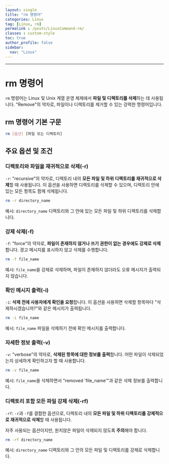 ```yaml
---
layout: single
title: "rm 명령어"
categories: Linux
tag: [Linux, rm]
permalink : /posts/LinuxCommand-rm/
classes : custom-style
toc: true
author_profile: false
sidebar:
  nav: "Linux"
---
```


<hr>

# rm 명령어

`rm` 명령어는 Linux 및 Unix 계열 운영 체제에서 **파일 및 디렉토리를 삭제**하는 데 사용됩니다. "Remove"의 약자로, 파일이나 디렉토리를 제거할 수 있는 강력한 명령어입니다.

## rm 명령어 기본 구문

```bash
rm [옵션] [파일 또는 디렉토리]
```

## 주요 옵션 및 조건

### 디렉토리와 파일을 재귀적으로 삭제(-r)

`-r`: "recursive"의 약자로, 디렉토리 내의 **모든 파일 및 하위 디렉토리를 재귀적으로 삭제**할 때 사용됩니다. 이 옵션을 사용하면 디렉토리를 삭제할 수 있으며, 디렉토리 안에 있는 모든 항목도 함께 삭제됩니다.

```bash
rm -r directory_name
```

예시: `directory_name` 디렉토리와 그 안에 있는 모든 파일 및 하위 디렉토리를 삭제합니다.

### 강제 삭제(-f)

`-f`: "force"의 약자로, **파일이 존재하지 않거나 쓰기 권한이 없는 경우에도 강제로 삭제**합니다. 경고 메시지를 표시하지 않고 삭제를 수행합니다.

```bash
rm -f file_name
```

예시: `file_name`을 강제로 삭제하며, 파일이 존재하지 않더라도 오류 메시지가 출력되지 않습니다.

### 확인 메시지 출력(-i)

`-i`: **삭제 전에 사용자에게 확인을 요청**합니다. 이 옵션을 사용하면 삭제할 항목마다 "삭제하시겠습니까?"와 같은 메시지가 출력됩니다.

```bash
rm -i file_name
```

예시: `file_name` 파일을 삭제하기 전에 확인 메시지를 출력합니다.

### 자세한 정보 출력(-v)

`-v`: "verbose"의 약자로, **삭제된 항목에 대한 정보를 출력**합니다. 어떤 파일이 삭제되었는지 상세하게 확인하고자 할 때 사용합니다.

```bash
rm -v file_name
```

예시: `file_name`을 삭제하면서 "removed 'file_name'"과 같은 삭제 정보를 출력합니다.

### 디렉토리 포함 모든 파일 강제 삭제(-rf)

`-rf`: `-r`과 `-f`를 결합한 옵션으로, 디렉토리 내의 **모든 파일 및 하위 디렉토리를 강제적으로 재귀적으로 삭제**할 때 사용됩니다.

자주 사용되는 옵션이지만, 원치않은 파일이 삭제되지 않도록 <b>주의</b>해야 합니다.

```bash
rm -rf directory_name
```

예시: `directory_name` 디렉토리와 그 안의 모든 파일 및 디렉토리를 강제로 삭제합니다.